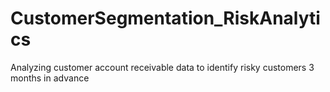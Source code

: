 # CustomerSegmentation_RiskAnalytics
Analyzing customer account receivable data to identify risky customers 3 months in advance
